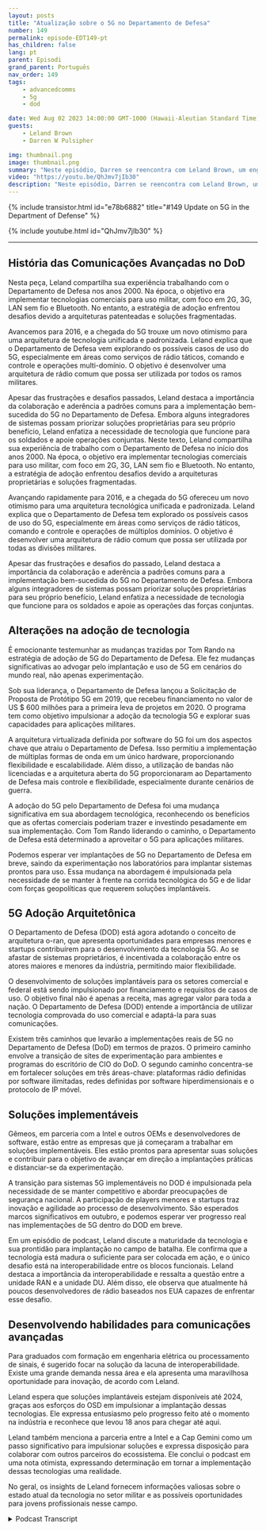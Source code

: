 ```yaml
---
layout: posts
title: "Atualização sobre o 5G no Departamento de Defesa"
number: 149
permalink: episode-EDT149-pt
has_children: false
lang: pt
parent: Episodi
grand_parent: Português
nav_order: 149
tags:
    - advancedcomms
    - 5g
    - dod

date: Wed Aug 02 2023 14:00:00 GMT-1000 (Hawaii-Aleutian Standard Time)
guests:
    - Leland Brown
    - Darren W Pulsipher

img: thumbnail.png
image: thumbnail.png
summary: "Neste episódio, Darren se reencontra com Leland Brown, um engenheiro principal na Capgemini e um convidado anterior do programa, para discutir os avanços futuros da tecnologia 5G no Departamento de Defesa dos Estados Unidos."
video: "https://youtu.be/QhJmv7jIb30"
description: "Neste episódio, Darren se reencontra com Leland Brown, um engenheiro principal na Capgemini e um convidado anterior do programa, para discutir os avanços futuros da tecnologia 5G no Departamento de Defesa dos Estados Unidos."
---
```


<div>
{% include transistor.html id="e78b6882" title="#149 Update on 5G in the Department of Defense" %}

{% include youtube.html id="QhJmv7jIb30" %}
</div>

---

## História das Comunicações Avançadas no DoD

Nesta peça, Leland compartilha sua experiência trabalhando com o Departamento de Defesa nos anos 2000. Na época, o objetivo era implementar tecnologias comerciais para uso militar, com foco em 2G, 3G, LAN sem fio e Bluetooth. No entanto, a estratégia de adoção enfrentou desafios devido a arquiteturas patenteadas e soluções fragmentadas.

Avancemos para 2016, e a chegada do 5G trouxe um novo otimismo para uma arquitetura de tecnologia unificada e padronizada. Leland explica que o Departamento de Defesa vem explorando os possíveis casos de uso do 5G, especialmente em áreas como serviços de rádio táticos, comando e controle e operações multi-domínio. O objetivo é desenvolver uma arquitetura de rádio comum que possa ser utilizada por todos os ramos militares.

Apesar das frustrações e desafios passados, Leland destaca a importância da colaboração e aderência a padrões comuns para a implementação bem-sucedida do 5G no Departamento de Defesa. Embora alguns integradores de sistemas possam priorizar soluções proprietárias para seu próprio benefício, Leland enfatiza a necessidade de tecnologia que funcione para os soldados e apoie operações conjuntas. Neste texto, Leland compartilha sua experiência de trabalho com o Departamento de Defesa no início dos anos 2000. Na época, o objetivo era implementar tecnologias comerciais para uso militar, com foco em 2G, 3G, LAN sem fio e Bluetooth. No entanto, a estratégia de adoção enfrentou desafios devido a arquiteturas proprietárias e soluções fragmentadas.

Avançando rapidamente para 2016, e a chegada do 5G ofereceu um novo otimismo para uma arquitetura tecnológica unificada e padronizada. Leland explica que o Departamento de Defesa tem explorado os possíveis casos de uso do 5G, especialmente em áreas como serviços de rádio táticos, comando e controle e operações de múltiplos domínios. O objetivo é desenvolver uma arquitetura de rádio comum que possa ser utilizada por todas as divisões militares.

Apesar das frustrações e desafios do passado, Leland destaca a importância da colaboração e aderência a padrões comuns para a implementação bem-sucedida do 5G no Departamento de Defesa. Embora alguns integradores de sistemas possam priorizar soluções proprietárias para seu próprio benefício, Leland enfatiza a necessidade de tecnologia que funcione para os soldados e apoie as operações das forças conjuntas.

## Alterações na adoção de tecnologia

É emocionante testemunhar as mudanças trazidas por Tom Rando na estratégia de adoção de 5G do Departamento de Defesa. Ele fez mudanças significativas ao advogar pelo implantação e uso de 5G em cenários do mundo real, não apenas experimentação.

Sob sua liderança, o Departamento de Defesa lançou a Solicitação de Proposta de Protótipo 5G em 2019, que recebeu financiamento no valor de US $ 600 milhões para a primeira leva de projetos em 2020. O programa tem como objetivo impulsionar a adoção da tecnologia 5G e explorar suas capacidades para aplicações militares.

A arquitetura virtualizada definida por software do 5G foi um dos aspectos chave que atraiu o Departamento de Defesa. Isso permitiu a implementação de múltiplas formas de onda em um único hardware, proporcionando flexibilidade e escalabilidade. Além disso, a utilização de bandas não licenciadas e a arquitetura aberta do 5G proporcionaram ao Departamento de Defesa mais controle e flexibilidade, especialmente durante cenários de guerra.

A adoção do 5G pelo Departamento de Defesa foi uma mudança significativa em sua abordagem tecnológica, reconhecendo os benefícios que as ofertas comerciais poderiam trazer e investindo pesadamente em sua implementação. Com Tom Rando liderando o caminho, o Departamento de Defesa está determinado a aproveitar o 5G para aplicações militares.

Podemos esperar ver implantações de 5G no Departamento de Defesa em breve, saindo da experimentação nos laboratórios para implantar sistemas prontos para uso. Essa mudança na abordagem é impulsionada pela necessidade de se manter à frente na corrida tecnológica do 5G e de lidar com forças geopolíticas que requerem soluções implantáveis.

## 5G Adoção Arquitetônica

O Departamento de Defesa (DOD) está agora adotando o conceito de arquitetura o-ran, que apresenta oportunidades para empresas menores e startups contribuírem para o desenvolvimento da tecnologia 5G. Ao se afastar de sistemas proprietários, é incentivada a colaboração entre os atores maiores e menores da indústria, permitindo maior flexibilidade.

O desenvolvimento de soluções implantáveis para os setores comercial e federal está sendo impulsionado por financiamento e requisitos de casos de uso. O objetivo final não é apenas a receita, mas agregar valor para toda a nação. O Departamento de Defesa (DOD) entende a importância de utilizar tecnologia comprovada do uso comercial e adaptá-la para suas comunicações.

Existem três caminhos que levarão a implementações reais de 5G no Departamento de Defesa (DoD) em termos de prazos. O primeiro caminho envolve a transição de sites de experimentação para ambientes e programas do escritório de CIO do DoD. O segundo caminho concentra-se em fortalecer soluções em três áreas-chave: plataformas rádio definidas por software ilimitadas, redes definidas por software hiperdimensionais e o protocolo de IP móvel.

## Soluções implementáveis

Gêmeos, em parceria com a Intel e outros OEMs e desenvolvedores de software, estão entre as empresas que já começaram a trabalhar em soluções implementáveis. Eles estão prontos para apresentar suas soluções e contribuir para o objetivo de avançar em direção a implantações práticas e distanciar-se da experimentação.

A transição para sistemas 5G implementáveis no DOD é impulsionada pela necessidade de se manter competitivo e abordar preocupações de segurança nacional. A participação de players menores e startups traz inovação e agilidade ao processo de desenvolvimento. São esperados marcos significativos em outubro, e podemos esperar ver progresso real nas implementações de 5G dentro do DOD em breve.

Em um episódio de podcast, Leland discute a maturidade da tecnologia e sua prontidão para implantação no campo de batalha. Ele confirma que a tecnologia está madura o suficiente para ser colocada em ação, e o único desafio está na interoperabilidade entre os blocos funcionais. Leland destaca a importância da interoperabilidade e ressalta a questão entre a unidade RAN e a unidade DU. Além disso, ele observa que atualmente há poucos desenvolvedores de rádio baseados nos EUA capazes de enfrentar esse desafio.

## Desenvolvendo habilidades para comunicações avançadas

Para graduados com formação em engenharia elétrica ou processamento de sinais, é sugerido focar na solução da lacuna de interoperabilidade. Existe uma grande demanda nessa área e ela apresenta uma maravilhosa oportunidade para inovação, de acordo com Leland.

Leland espera que soluções implantáveis estejam disponíveis até 2024, graças aos esforços do OSD em impulsionar a implantação dessas tecnologias. Ele expressa entusiasmo pelo progresso feito até o momento na indústria e reconhece que levou 18 anos para chegar até aqui.

Leland também menciona a parceria entre a Intel e a Cap Gemini como um passo significativo para impulsionar soluções e expressa disposição para colaborar com outros parceiros do ecossistema. Ele conclui o podcast em uma nota otimista, expressando determinação em tornar a implementação dessas tecnologias uma realidade.

No geral, os insights de Leland fornecem informações valiosas sobre o estado atual da tecnologia no setor militar e as possíveis oportunidades para jovens profissionais nesse campo.



<details>
<summary> Podcast Transcript </summary>

<p></p>

</details>
